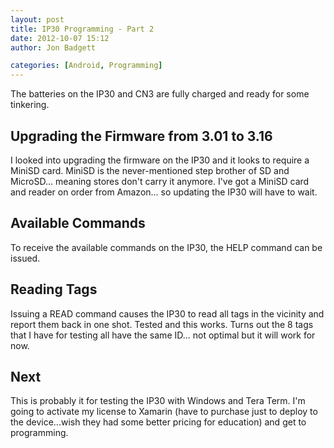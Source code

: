 ```yaml
---
layout: post
title: IP30 Programming - Part 2
date: 2012-10-07 15:12
author: Jon Badgett

categories: [Android, Programming]
---
```

<!--more-->
The batteries on the IP30 and CN3 are fully charged and ready for some tinkering.
<h2>Upgrading the Firmware from 3.01 to 3.16</h2>
I looked into upgrading the firmware on the IP30 and it looks to require a MiniSD card. MiniSD is the never-mentioned step brother of SD and MicroSD... meaning stores don't carry it anymore. I've got a MiniSD card and reader on order from Amazon... so updating the IP30 will have to wait.
<h2>Available Commands</h2>
To receive the available commands on the IP30, the HELP command can be issued.

<h2>Reading Tags</h2>
Issuing a READ command causes the IP30 to read all tags in the vicinity and report them back in one shot. Tested and this works. Turns out the 8 tags that I have for testing all have the same ID... not optimal but it will work for now.
<h2>Next</h2>
This is probably it for testing the IP30 with Windows and Tera Term. I'm going to activate my license to Xamarin (have to purchase just to deploy to the device...wish they had some better pricing for education) and get to programming.
